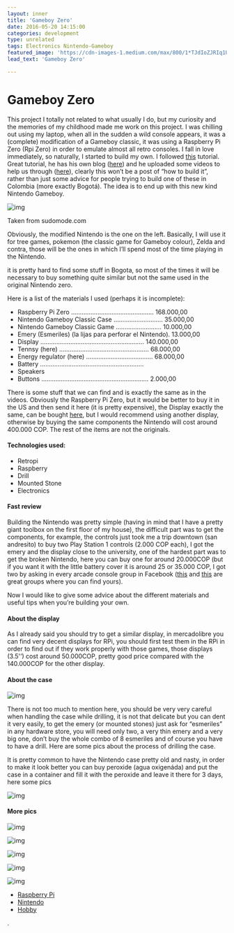 ```yaml
---
layout: inner
title: 'Gameboy Zero'
date: 2016-05-20 14:15:00
categories: development
type: unrelated
tags: Electronics Nintendo-Gameboy
featured_image: 'https://cdn-images-1.medium.com/max/800/1*TJdIoZJRIq1UbPJp_U98Xg.jpeg'
lead_text: 'Gameboy Zero'

---
```


# Gameboy Zero

This project I totally not related to what usually I do, but my curiosity and the memories of my childhood made me work on this project. I was chilling out using my laptop, when all in the sudden a wild console appears, it was a (complete) modification of a Gameboy classic, it was using a Raspberry Pi Zero (Rpi Zero) in order to emulate almost all retro consoles. I fall in love immediately, so naturally, I started to build my own. I followed [this](https://www.reddit.com/r/raspberry_pi/comments/4dk6a4/another_pi_zero_game_boy_with_a_real_game/) tutorial. Great tutorial, he has his own blog ([here](http://sudomod.com/)) and he uploaded some videos to help us through ([here](https://www.youtube.com/channel/UCRP1Zx7B4b66ZwkB2Ov5pMw)), clearly this won’t be a post of “how to build it”, rather than just some advice for people trying to build one of these in Colombia (more exactly Bogotá). The idea is to end up with this new kind Nintendo Gameboy.



![img](https://cdn-images-1.medium.com/max/800/1*TJdIoZJRIq1UbPJp_U98Xg.jpeg)

Taken from sudomode.com

Obviously, the modified Nintendo is the one on the left. Basically, I will use it for tree games, pokemon (the classic game for Gameboy colour), Zelda and contra, those will be the ones in which I’ll spend most of the time playing in the Nintendo.

it is pretty hard to find some stuff in Bogota, so most of the times it will be necessary to buy something quite similar but not the same used in the original Nintendo zero.

Here is a list of the materials I used (perhaps it is incomplete):

- Raspberry Pi Zero …………………………………….…. 168.000,00
- Nintendo Gameboy Classic Case ……………….……… 35.000,00
- Nintendo Gameboy Classic Game ……………..……… 10.000,00
- Emery (Esmeriles) (la lijas para perforar el Nintendo). 13.000,00
- Display …………….………………………….………… 140.000,00
- Tennsy (here) ……………………………….………….. 68.000,00
- Energy regulator (here) …………………….…………. 68.000,00
- Battery …………………………………………………..
- Speakers
- Buttons ..………………………………………………….. 2.000,00

There is some stuff that we can find and is exactly the same as in the videos. Obviously the Raspberry Pi Zero, but it would be better to buy it in the US and then send it here (it is pretty expensive), the Display exactly the same, can be bought [here](http://www.sigmaelectronica.net/index.php), but I would recommend using another display, otherwise by buying the same components the Nintendo will cost around 400.000 COP. The rest of the items are not the originals.

#### Technologies used:

- Retropi
- Raspberry
- Drill
- Mounted Stone
- Electronics

#### Fast review

Building the Nintendo was pretty simple (having in mind that I have a pretty giant toolbox on the first floor of my house), the difficult part was to get the components, for example, the controls just took me a trip downtown (san andresito) to buy two Play Station 1 controls (2.000 COP each), I got the emery and the display close to the university, one of the hardest part was to get the broken Nintendo, here you can buy one for around 20.000COP (but if you want it with the little battery cover it is around 25 or 35.000 COP, I got two by asking in every arcade console group in Facebook ([this](https://www.facebook.com/groups/1625977154323144/?ref=browser) and [this](https://www.facebook.com/groups/988061241244798/?ref=browser) are great groups where you can find yours).

Now I would like to give some advice about the different materials and useful tips when you’re building your own.

#### About the display

As I already said you should try to get a similar display, in mercadolibre you can find very decent displays for RPi, you should first test them in the RPi in order to find out if they work properly with those games, those displays (3.5'’) cost around 50.000COP, pretty good price compared with the 140.000COP for the other display.

#### About the case



![img](https://cdn-images-1.medium.com/max/600/1*5qAtkGOF-4iEIWAKfLO88A.jpeg)

There is not too much to mention here, you should be very very careful when handling the case while drilling, it is not that delicate but you can dent it very easily, to get the emery (or mounted stones) just ask for “esmeriles” in any hardware store, you will need only two, a very thin emery and a very big one, don’t buy the whole combo of 8 esmeriles and of course you have to have a drill. Here are some pics about the process of drilling the case.

It is pretty common to have the Nintendo case pretty old and nasty, in order to make it look better you can buy peroxide (agua oxigenáda) and put the case in a container and fill it with the peroxide and leave it there for 3 days, here some pics



![img](https://cdn-images-1.medium.com/max/800/1*6yMJHBG1FCV3WAOHpIhJkg.jpeg)

#### More pics



![img](https://cdn-images-1.medium.com/max/600/1*oCi6RogFhPSymhZJf9ibGw.jpeg)



![img](https://cdn-images-1.medium.com/max/400/1*VuJz4lcNrHcIHGZiir0aOQ.jpeg)



![img](https://cdn-images-1.medium.com/max/400/1*ALg5gtsivU4CzWg0z__6SA.jpeg)



![img](https://cdn-images-1.medium.com/max/400/1*kkKfgTTYjiSWAZF1rh9RzA.jpeg)



![img](https://cdn-images-1.medium.com/max/800/1*OWlrCJLDh-ux5WLp-5wY-Q.jpeg)



- [Raspberry Pi](https://medium.com/tag/raspberry-pi?source=post)
- [Nintendo](https://medium.com/tag/nintendo?source=post)
- [Hobby](https://medium.com/tag/hobby?source=post)

.